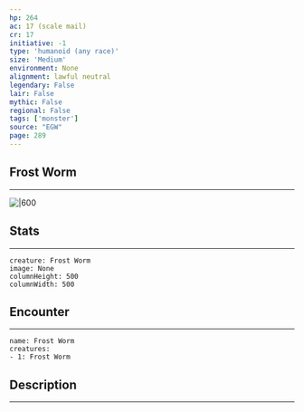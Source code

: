 ```yaml
---
hp: 264
ac: 17 (scale mail)
cr: 17
initiative: -1
type: 'humanoid (any race)'    
size: 'Medium'
environment: None
alignment: lawful neutral
legendary: False
lair: False
mythic: False
regional: False
tags: ['monster']
source: "EGW"
page: 289
---
```


## Frost Worm
---

![|600](D:/Program%20Files/5e.tools/img/bestiary/EGW/Frost%20Worm.jpg)

## Stats
---

```statblock
creature: Frost Worm
image: None
columnHeight: 500
columnWidth: 500
```

## Encounter
---

```encounter-table
name: Frost Worm
creatures:
- 1: Frost Worm
```

## Description
---




